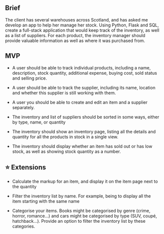 ## Brief

The client has several warehouses across Scotland, and has asked me develop an app to help her manage her stock. Using Python, Flask and SQL, create a full-stack application that would keep track of the inventory, as well as a list of suppliers. For each product, the inventory manager should provide valuable information as well as where it was purchased from.

## MVP

- A user should be able to track individual products, including a name, description, stock quantity, additional expense, buying cost, sold status and selling price.

- A user should be able to track the supplier, including its name, location and whether this supplier is still working with them.

- A user you should be able to create and edit an item and a supplier separately.

- The inventory and list of suppliers should be sorted in some ways, either by type, name, or quantity

- The inventory should show an inventory page, listing all the details and quantity for all the products in stock in a single view.

- The inventory should display whether an item has sold out or has low stock, as well as showing stock quantity as a number.

## ⭐ Extensions
 
- Calculate the markup for an item, and display it on the item page next to the quantity

- Filter the inventory list by name. For example, being to display all the item starting with the same name

- Categorise your items. Books might be categorised by genre (crime, horror, romance...) and cars might be categorised by type (SUV, coupé, hatchback...). Provide an option to filter the inventory list by these categories.
